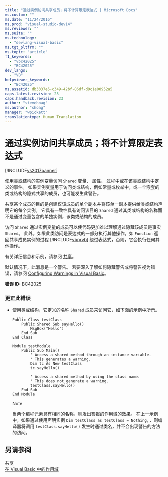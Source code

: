 ```yaml
---
title: "通过实例访问共享成员；将不计算限定表达式 | Microsoft Docs"
ms.custom: ""
ms.date: "11/24/2016"
ms.prod: "visual-studio-dev14"
ms.reviewer: ""
ms.suite: ""
ms.technology: 
  - "devlang-visual-basic"
ms.tgt_pltfrm: ""
ms.topic: "article"
f1_keywords: 
  - "vbc42025"
  - "BC42025"
dev_langs: 
  - "VB"
helpviewer_keywords: 
  - "BC42025"
ms.assetid: db3337e5-c349-42bf-86df-d9c1e00952a5
caps.latest.revision: 23
caps.handback.revision: 23
author: "stevehoag"
ms.author: "shoag"
manager: "wpickett"
translationtype: Human Translation
---
```

# 通过实例访问共享成员；将不计算限定表达式
[!INCLUDE[vs2017banner](../../../csharp/includes/vs2017banner.md)]

使用类或结构的实例变量访问 `Shared` 变量、 属性、 过程中或在该类或结构中定义的事件。 如果实例变量用于访问类或结构，例如常量或枚举中，或一个嵌套的类或结构的隐式共享的成员，也可能发生此警告。  
  
 共享某个成员的目的是创建仅该成员的单个副本并将该单一副本提供给类或结构声明它的每个实例。 它具有一致性具有访问该目的 `Shared` 通过其类或结构的名称而不是通过变量包含的单独实例，该类或结构的成员。  
  
 访问 `Shared` 通过实例变量的成员可以使代码更加难以理解通过隐藏该成员是事实 `Shared`。 此外，如果此类访问是表达式的一部分执行其他操作，如 `Function` 返回共享成员实例的过程 [!INCLUDE[vbprvb](../../../csharp/programming-guide/concepts/linq/includes/vbprvb_md.md)] 绕过表达式，否则，它会执行任何其他操作。  
  
 有关详细信息和示例，请参阅 [共享](../../../visual-basic/language-reference/modifiers/shared.md)。  
  
 默认情况下，此消息是一个警告。 若要深入了解如何隐藏警告或将警告视为错误，请参阅 [Configuring Warnings in Visual Basic](/visual-studio/ide/configuring-warnings-in-visual-basic)。  
  
 **错误 ID:** BC42025  
  
### <a name="to-correct-this-error"></a>更正此错误  
  
-   使用类或结构，它定义的名称 `Shared` 成员来访问它，如下面的示例中所示。  
  
    ```vb#  
    Public Class testClass  
        Public Shared Sub sayHello()  
            MsgBox("Hello")  
        End Sub  
    End Class  
  
    Module testModule  
        Public Sub Main()  
            ' Access a shared method through an instance variable.  
            ' This generates a warning.  
            Dim tc As New testClass  
            tc.sayHello()  
  
            ' Access a shared method by using the class name.  
            ' This does not generate a warning.  
            testClass.sayHello()  
        End Sub  
    End Module  
    ```  
  
    > [!NOTE]
    >  当两个编程元素具有相同的名称，则发出警报的作用域的效果。 在上一示例中，如果通过使用声明实例 `Dim testClass as testClass = Nothing`, ，则编译器将调用 `testClass.sayHello()` 发生时通过类名，并不会出现警告的方法的访问。  
  
## <a name="see-also"></a>另请参阅  
 [共享](../../../visual-basic/language-reference/modifiers/shared.md)   
 [在 Visual Basic 中的作用域](../../../visual-basic/programming-guide/language-features/declared-elements/scope.md)